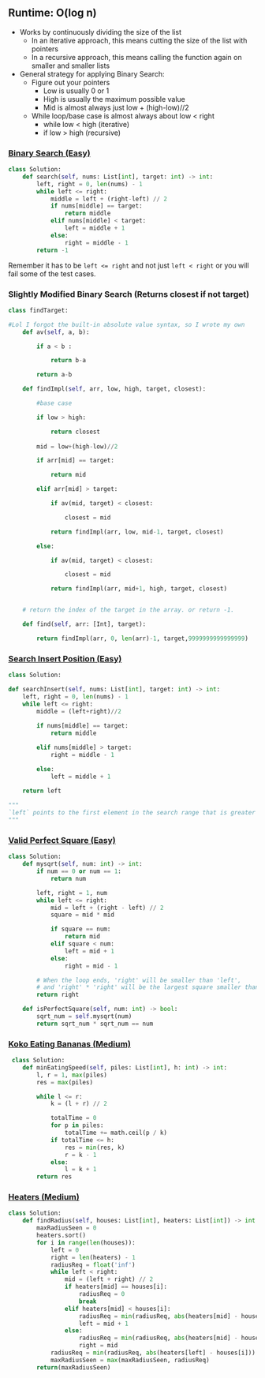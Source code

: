 ## Runtime: O(log n)
-  Works by continuously dividing the size of the list
	- In an iterative approach, this means cutting the size of the list with pointers
	- In a recursive approach, this means calling the function again on smaller and smaller lists
- General strategy for applying Binary Search:
	- Figure out your pointers 
		- Low is usually 0 or 1
		- High is usually the maximum possible value
		- Mid is almost always just low + (high-low)//2
	- While loop/base case is almost always about low < right
		- while low < high (iterative)
		- if low > high (recursive)


### [Binary Search (Easy)](https://leetcode.com/problems/binary-search/)

```python
class Solution:
	def search(self, nums: List[int], target: int) -> int:
		left, right = 0, len(nums) - 1
		while left <= right:
			middle = left + (right-left) // 2
			if nums[middle] == target:
				return middle 
			elif nums[middle] < target:
				left = middle + 1
			else:
				right = middle - 1
		return -1
```

Remember it has to be `left <= right` and not just `left < right` or you will fail some of the test cases.

### Slightly Modified Binary Search (Returns closest if not target)

```python
class findTarget:        

#Lol I forgot the built-in absolute value syntax, so I wrote my own
    def av(self, a, b):

        if a < b :

            return b-a

        return a-b 

    def findImpl(self, arr, low, high, target, closest):

        #base case

        if low > high:

            return closest
  
        mid = low+(high-low)//2

        if arr[mid] == target:

            return mid

        elif arr[mid] > target:

            if av(mid, target) < closest:

                closest = mid

            return findImpl(arr, low, mid-1, target, closest)

        else:

            if av(mid, target) < closest:

                closest = mid

            return findImpl(arr, mid+1, high, target, closest)


    # return the index of the target in the array. or return -1.

    def find(self, arr: [Int], target):

        return findImpl(arr, 0, len(arr)-1, target,9999999999999999)

```


### [Search Insert Position (Easy)](https://leetcode.com/problems/search-insert-position/)

```python
class Solution:

def searchInsert(self, nums: List[int], target: int) -> int:
	left, right = 0, len(nums) - 1
	while left <= right:
		middle = (left+right)//2
	
		if nums[middle] == target:
			return middle

		elif nums[middle] > target:
			right = middle - 1

		else:
			left = middle + 1
	
	return left

"""
`left` points to the first element in the search range that is greater than the target (or points to the end of the list if the target is greater than all elements). As such, inserting the target at the `left` index ensures that the list remains sorted.
"""
```


### [Valid Perfect Square (Easy)](https://leetcode.com/problems/valid-perfect-square/)

```python
class Solution:
    def mysqrt(self, num: int) -> int:
        if num == 0 or num == 1:
            return num

        left, right = 1, num
        while left <= right:
            mid = left + (right - left) // 2
            square = mid * mid

            if square == num:
                return mid
            elif square < num:
                left = mid + 1
            else:
                right = mid - 1

        # When the loop ends, 'right' will be smaller than 'left',
        # and 'right' * 'right' will be the largest square smaller than 'num'.
        return right

    def isPerfectSquare(self, num: int) -> bool:
        sqrt_num = self.mysqrt(num)
        return sqrt_num * sqrt_num == num

```

### [Koko Eating Bananas (Medium)](https://leetcode.com/problems/koko-eating-bananas/)

```python
 class Solution:
    def minEatingSpeed(self, piles: List[int], h: int) -> int:
        l, r = 1, max(piles)
        res = max(piles)

        while l <= r:
            k = (l + r) // 2

            totalTime = 0
            for p in piles:
                totalTime += math.ceil(p / k)
            if totalTime <= h:
                res = min(res, k)
                r = k - 1
            else:
                l = k + 1
        return res

```


### [Heaters (Medium)](https://leetcode.com/problems/heaters/)

```python
class Solution:
    def findRadius(self, houses: List[int], heaters: List[int]) -> int:
        maxRadiusSeen = 0
        heaters.sort()
        for i in range(len(houses)):
            left = 0
            right = len(heaters) - 1
            radiusReq = float('inf')
            while left < right:
                mid = (left + right) // 2
                if heaters[mid] == houses[i]:
                    radiusReq = 0
                    break
                elif heaters[mid] < houses[i]:
                    radiusReq = min(radiusReq, abs(heaters[mid] - houses[i]))
                    left = mid + 1
                else:
                    radiusReq = min(radiusReq, abs(heaters[mid] - houses[i]))
                    right = mid
            radiusReq = min(radiusReq, abs(heaters[left] - houses[i]))
            maxRadiusSeen = max(maxRadiusSeen, radiusReq)
        return(maxRadiusSeen)
```

